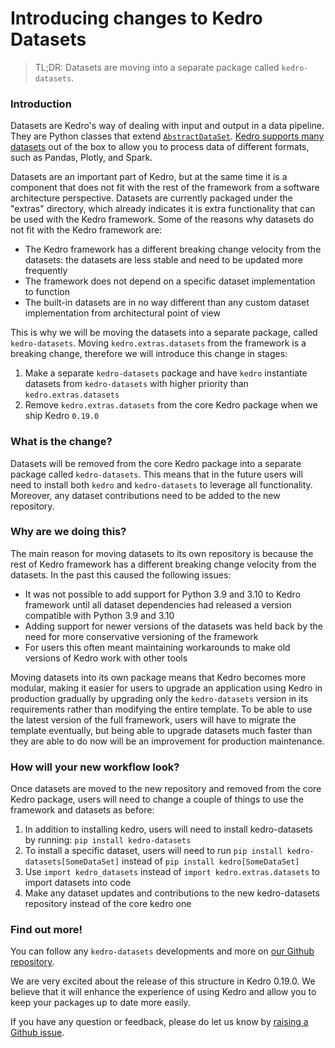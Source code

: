 # Introducing changes to Kedro Datasets

> TL;DR: Datasets are moving into a separate package called `kedro-datasets`.

### Introduction
Datasets are Kedro's way of dealing with input and output in a data pipeline. They are Python classes that extend [`AbstractDataSet`](https://kedro.readthedocs.io/en/stable/kedro.io.AbstractDataSet.html#kedro.io.AbstractDataSet). [Kedro supports many datasets](https://kedro.readthedocs.io/en/stable/kedro.extras.datasets.html) out of the box to allow you to process data of different formats, such as Pandas, Plotly, and Spark.

Datasets are an important part of Kedro, but at the same time it is a component that does not fit with the rest of the framework from a software architecture perspective. Datasets are currently packaged under the "extras" directory, which already indicates it is extra functionality that can be used with the Kedro framework. Some of the reasons why datasets do not fit with the Kedro framework are:
- The Kedro framework has a different breaking change velocity from the datasets: the datasets are less stable and need to be updated more frequently
- The framework does not depend on a specific dataset implementation to function
- The built-in datasets are in no way different than any custom dataset implementation from architectural point of view

This is why we will be moving the datasets into a separate package, called `kedro-datasets`. Moving `kedro.extras.datasets` from the framework is a breaking change, therefore we will introduce this change in stages:
1. Make a separate `kedro-datasets` package and have `kedro` instantiate datasets from `kedro-datasets` with higher priority than `kedro.extras.datasets`
2. Remove `kedro.extras.datasets` from the core Kedro package when we ship Kedro `0.19.0`


### What is the change?
Datasets will be removed from the core Kedro package into a separate package called `kedro-datasets`. This means that in the future users will need to install both `kedro` and `kedro-datasets` to leverage all functionality.
Moreover, any dataset contributions need to be added to the new repository.

### Why are we doing this?
The main reason for moving datasets to its own repository is because the rest of Kedro framework has a different breaking change velocity from the datasets. In the past this caused the following issues:
- It was not possible to add support for Python 3.9 and 3.10 to Kedro framework until all dataset dependencies had released a version compatible with Python 3.9 and 3.10
- Adding support for newer versions of the datasets was held back by the need for more conservative versioning of the framework
- For users this often meant maintaining workarounds to make old versions of Kedro work with other tools

Moving datasets into its own package means that Kedro becomes more modular, making it easier for users to upgrade an application using Kedro in production gradually by upgrading only the `kedro-datasets` version in its requirements rather
 than modifying the entire template. To be able to use the latest version of the full framework, users will have to migrate the template eventually, but being able to upgrade datasets much faster than they are able to do 
 now will be an improvement for production maintenance.

### How will your new workflow look?
Once datasets are moved to the new repository and removed from the core Kedro package, users will need to change a couple of things to use the framework and datasets as before:
1. In addition to installing kedro, users will need to install kedro-datasets by running: `pip install kedro-datasets`
2. To install a specific dataset, users will need to run `pip install kedro-datasets[SomeDataSet]` instead of `pip install kedro[SomeDataSet]`
3. Use `import kedro_datasets` instead of `import kedro.extras.datasets` to import datasets into code
4. Make any dataset updates and contributions to the new kedro-datasets repository instead of the core kedro one

### Find out more!
You can follow any `kedro-datasets` developments and more on [our Github repository](https://github.com/kedro-org/kedro/). 

We are very excited about the release of this structure in Kedro 0.19.0. We believe that it will enhance the experience of using Kedro and allow you to keep your packages up to date more easily.

If you have any question or feedback, please do let us know by [raising a Github issue](https://github.com/kedro-org/kedro/issues/new/choose).
